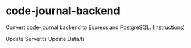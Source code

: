 # code-journal-backend

Convert code-journal backend to Express and PostgreSQL. ([Instructions](https://github.com/Learning-Fuze/code-journal-backend-instructions))

Update Server.ts
Update Data.ts

